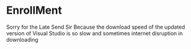 # EnrollMent
Sorry for the Late Send Sir Because the download speed  of the updated version of Visual Studio is so slow and sometimes internet disruption in downloading
